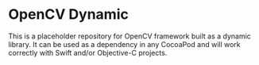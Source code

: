 # OpenCV Dynamic

This is a placeholder repository for OpenCV framework built as a dynamic library. It can be used as a dependency in any CocoaPod and will work correctly with Swift and/or Objective-C projects.
